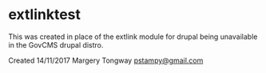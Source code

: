 # extlinktest
This was created in place of the extlink module for drupal being unavailable in the GovCMS drupal distro.

Created 14/11/2017
Margery Tongway
pstampy@gmail.com
